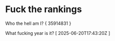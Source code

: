 # Fuck the rankings

Who the hell am I?
{ 35914831 }

What fucking year is it?
[ 2025-06-20T17:43:20Z ]
